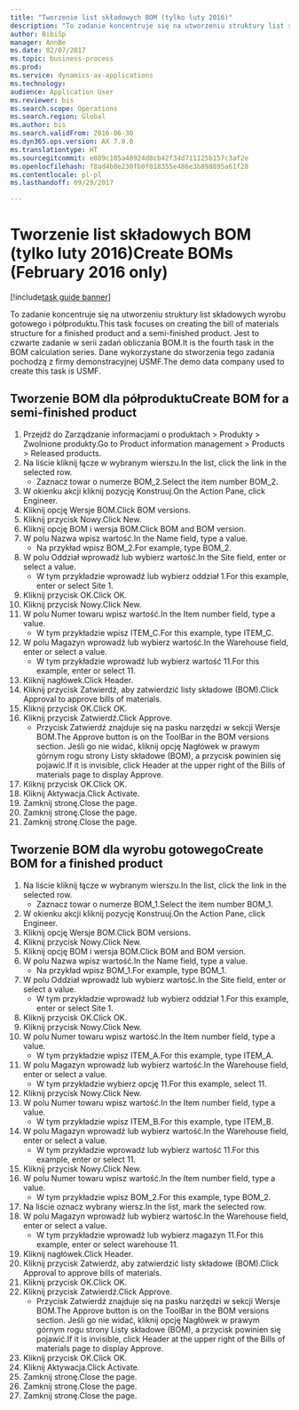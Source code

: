 ```yaml
--- 
title: "Tworzenie list składowych BOM (tylko luty 2016)"
description: "To zadanie koncentruje się na utworzeniu struktury list składowych wyrobu gotowego i półproduktu."
author: BibiSp
manager: AnnBe
ms.date: 02/07/2017
ms.topic: business-process
ms.prod: 
ms.service: dynamics-ax-applications
ms.technology: 
audience: Application User
ms.reviewer: bis
ms.search.scope: Operations
ms.search.region: Global
ms.author: bis
ms.search.validFrom: 2016-06-30
ms.dyn365.ops.version: AX 7.0.0
ms.translationtype: HT
ms.sourcegitcommit: e089c105a48924d8cb42f34d711125b157c3af2e
ms.openlocfilehash: f8ad4b0e230fb0f018355e486e3b898895a61f28
ms.contentlocale: pl-pl
ms.lasthandoff: 09/29/2017

---
```

# <a name="create-boms-february-2016-only"></a><span data-ttu-id="889ff-103">Tworzenie list składowych BOM (tylko luty 2016)</span><span class="sxs-lookup"><span data-stu-id="889ff-103">Create BOMs (February 2016 only)</span></span>

[!include[task guide banner](../../includes/task-guide-banner.md)]

<span data-ttu-id="889ff-104">To zadanie koncentruje się na utworzeniu struktury list składowych wyrobu gotowego i półproduktu.</span><span class="sxs-lookup"><span data-stu-id="889ff-104">This task focuses on creating the bill of materials structure for a finished product and a semi-finished product.</span></span> <span data-ttu-id="889ff-105">Jest to czwarte zadanie w serii zadań obliczania BOM.</span><span class="sxs-lookup"><span data-stu-id="889ff-105">It is the fourth task in the BOM calculation series.</span></span> <span data-ttu-id="889ff-106">Dane wykorzystane do stworzenia tego zadania pochodzą z firmy demonstracyjnej USMF.</span><span class="sxs-lookup"><span data-stu-id="889ff-106">The demo data company used to create this task is USMF.</span></span>


## <a name="create-bom-for-a-semi-finished-product"></a><span data-ttu-id="889ff-107">Tworzenie BOM dla półproduktu</span><span class="sxs-lookup"><span data-stu-id="889ff-107">Create BOM for a semi-finished product</span></span>
1. <span data-ttu-id="889ff-108">Przejdź do Zarządzanie informacjami o produktach > Produkty > Zwolnione produkty.</span><span class="sxs-lookup"><span data-stu-id="889ff-108">Go to Product information management > Products > Released products.</span></span>
2. <span data-ttu-id="889ff-109">Na liście kliknij łącze w wybranym wierszu.</span><span class="sxs-lookup"><span data-stu-id="889ff-109">In the list, click the link in the selected row.</span></span>
    * <span data-ttu-id="889ff-110">Zaznacz towar o numerze BOM_2.</span><span class="sxs-lookup"><span data-stu-id="889ff-110">Select the item number BOM_2.</span></span>  
3. <span data-ttu-id="889ff-111">W okienku akcji kliknij pozycję Konstruuj.</span><span class="sxs-lookup"><span data-stu-id="889ff-111">On the Action Pane, click Engineer.</span></span>
4. <span data-ttu-id="889ff-112">Kliknij opcję Wersje BOM.</span><span class="sxs-lookup"><span data-stu-id="889ff-112">Click BOM versions.</span></span>
5. <span data-ttu-id="889ff-113">Kliknij przycisk Nowy.</span><span class="sxs-lookup"><span data-stu-id="889ff-113">Click New.</span></span>
6. <span data-ttu-id="889ff-114">Kliknij opcję BOM i wersja BOM.</span><span class="sxs-lookup"><span data-stu-id="889ff-114">Click BOM and BOM version.</span></span>
7. <span data-ttu-id="889ff-115">W polu Nazwa wpisz wartość.</span><span class="sxs-lookup"><span data-stu-id="889ff-115">In the Name field, type a value.</span></span>
    * <span data-ttu-id="889ff-116">Na przykład wpisz BOM_2.</span><span class="sxs-lookup"><span data-stu-id="889ff-116">For example, type BOM_2.</span></span>  
8. <span data-ttu-id="889ff-117">W polu Oddział wprowadź lub wybierz wartość.</span><span class="sxs-lookup"><span data-stu-id="889ff-117">In the Site field, enter or select a value.</span></span>
    * <span data-ttu-id="889ff-118">W tym przykładzie wprowadź lub wybierz oddział 1.</span><span class="sxs-lookup"><span data-stu-id="889ff-118">For this example, enter or select Site 1.</span></span>  
9. <span data-ttu-id="889ff-119">Kliknij przycisk OK.</span><span class="sxs-lookup"><span data-stu-id="889ff-119">Click OK.</span></span>
10. <span data-ttu-id="889ff-120">Kliknij przycisk Nowy.</span><span class="sxs-lookup"><span data-stu-id="889ff-120">Click New.</span></span>
11. <span data-ttu-id="889ff-121">W polu Numer towaru wpisz wartość.</span><span class="sxs-lookup"><span data-stu-id="889ff-121">In the Item number field, type a value.</span></span>
    * <span data-ttu-id="889ff-122">W tym przykładzie wpisz ITEM_C.</span><span class="sxs-lookup"><span data-stu-id="889ff-122">For this example, type ITEM_C.</span></span>  
12. <span data-ttu-id="889ff-123">W polu Magazyn wprowadź lub wybierz wartość.</span><span class="sxs-lookup"><span data-stu-id="889ff-123">In the Warehouse field, enter or select a value.</span></span>
    * <span data-ttu-id="889ff-124">W tym przykładzie wprowadź lub wybierz wartość 11.</span><span class="sxs-lookup"><span data-stu-id="889ff-124">For this example, enter or select 11.</span></span>  
13. <span data-ttu-id="889ff-125">Kliknij nagłówek.</span><span class="sxs-lookup"><span data-stu-id="889ff-125">Click Header.</span></span>
14. <span data-ttu-id="889ff-126">Kliknij przycisk Zatwierdź, aby zatwierdzić listy składowe (BOM).</span><span class="sxs-lookup"><span data-stu-id="889ff-126">Click Approval to approve bills of materials.</span></span>
15. <span data-ttu-id="889ff-127">Kliknij przycisk OK.</span><span class="sxs-lookup"><span data-stu-id="889ff-127">Click OK.</span></span>
16. <span data-ttu-id="889ff-128">Kliknij przycisk Zatwierdź.</span><span class="sxs-lookup"><span data-stu-id="889ff-128">Click Approve.</span></span>
    * <span data-ttu-id="889ff-129">Przycisk Zatwierdź znajduje się na pasku narzędzi w sekcji Wersje BOM.</span><span class="sxs-lookup"><span data-stu-id="889ff-129">The Approve button is on the ToolBar in the  BOM versions section.</span></span> <span data-ttu-id="889ff-130">Jeśli go nie widać, kliknij opcję Nagłówek w prawym górnym rogu strony Listy składowe (BOM), a przycisk powinien się pojawić.</span><span class="sxs-lookup"><span data-stu-id="889ff-130">If it is invisible, click Header at the upper right of the Bills of materials page to display Approve.</span></span>  
17. <span data-ttu-id="889ff-131">Kliknij przycisk OK.</span><span class="sxs-lookup"><span data-stu-id="889ff-131">Click OK.</span></span>
18. <span data-ttu-id="889ff-132">Kliknij Aktywacja.</span><span class="sxs-lookup"><span data-stu-id="889ff-132">Click Activate.</span></span>
19. <span data-ttu-id="889ff-133">Zamknij stronę.</span><span class="sxs-lookup"><span data-stu-id="889ff-133">Close the page.</span></span>
20. <span data-ttu-id="889ff-134">Zamknij stronę.</span><span class="sxs-lookup"><span data-stu-id="889ff-134">Close the page.</span></span>
21. <span data-ttu-id="889ff-135">Zamknij stronę.</span><span class="sxs-lookup"><span data-stu-id="889ff-135">Close the page.</span></span>

## <a name="create-bom-for-a-finished-product"></a><span data-ttu-id="889ff-136">Tworzenie BOM dla wyrobu gotowego</span><span class="sxs-lookup"><span data-stu-id="889ff-136">Create BOM for a finished product</span></span>
1. <span data-ttu-id="889ff-137">Na liście kliknij łącze w wybranym wierszu.</span><span class="sxs-lookup"><span data-stu-id="889ff-137">In the list, click the link in the selected row.</span></span>
    * <span data-ttu-id="889ff-138">Zaznacz towar o numerze BOM_1.</span><span class="sxs-lookup"><span data-stu-id="889ff-138">Select the item number BOM_1.</span></span>  
2. <span data-ttu-id="889ff-139">W okienku akcji kliknij pozycję Konstruuj.</span><span class="sxs-lookup"><span data-stu-id="889ff-139">On the Action Pane, click Engineer.</span></span>
3. <span data-ttu-id="889ff-140">Kliknij opcję Wersje BOM.</span><span class="sxs-lookup"><span data-stu-id="889ff-140">Click BOM versions.</span></span>
4. <span data-ttu-id="889ff-141">Kliknij przycisk Nowy.</span><span class="sxs-lookup"><span data-stu-id="889ff-141">Click New.</span></span>
5. <span data-ttu-id="889ff-142">Kliknij opcję BOM i wersja BOM.</span><span class="sxs-lookup"><span data-stu-id="889ff-142">Click BOM and BOM version.</span></span>
6. <span data-ttu-id="889ff-143">W polu Nazwa wpisz wartość.</span><span class="sxs-lookup"><span data-stu-id="889ff-143">In the Name field, type a value.</span></span>
    * <span data-ttu-id="889ff-144">Na przykład wpisz BOM_1.</span><span class="sxs-lookup"><span data-stu-id="889ff-144">For example, type BOM_1.</span></span>  
7. <span data-ttu-id="889ff-145">W polu Oddział wprowadź lub wybierz wartość.</span><span class="sxs-lookup"><span data-stu-id="889ff-145">In the Site field, enter or select a value.</span></span>
    * <span data-ttu-id="889ff-146">W tym przykładzie wprowadź lub wybierz oddział 1.</span><span class="sxs-lookup"><span data-stu-id="889ff-146">For this example, enter or select Site 1.</span></span>  
8. <span data-ttu-id="889ff-147">Kliknij przycisk OK.</span><span class="sxs-lookup"><span data-stu-id="889ff-147">Click OK.</span></span>
9. <span data-ttu-id="889ff-148">Kliknij przycisk Nowy.</span><span class="sxs-lookup"><span data-stu-id="889ff-148">Click New.</span></span>
10. <span data-ttu-id="889ff-149">W polu Numer towaru wpisz wartość.</span><span class="sxs-lookup"><span data-stu-id="889ff-149">In the Item number field, type a value.</span></span>
    * <span data-ttu-id="889ff-150">W tym przykładzie wpisz ITEM_A.</span><span class="sxs-lookup"><span data-stu-id="889ff-150">For this example, type ITEM_A.</span></span>  
11. <span data-ttu-id="889ff-151">W polu Magazyn wprowadź lub wybierz wartość.</span><span class="sxs-lookup"><span data-stu-id="889ff-151">In the Warehouse field, enter or select a value.</span></span>
    * <span data-ttu-id="889ff-152">W tym przykładzie wybierz opcję 11.</span><span class="sxs-lookup"><span data-stu-id="889ff-152">For this example, select 11.</span></span>  
12. <span data-ttu-id="889ff-153">Kliknij przycisk Nowy.</span><span class="sxs-lookup"><span data-stu-id="889ff-153">Click New.</span></span>
13. <span data-ttu-id="889ff-154">W polu Numer towaru wpisz wartość.</span><span class="sxs-lookup"><span data-stu-id="889ff-154">In the Item number field, type a value.</span></span>
    * <span data-ttu-id="889ff-155">W tym przykładzie wpisz ITEM_B.</span><span class="sxs-lookup"><span data-stu-id="889ff-155">For this example, type ITEM_B.</span></span>  
14. <span data-ttu-id="889ff-156">W polu Magazyn wprowadź lub wybierz wartość.</span><span class="sxs-lookup"><span data-stu-id="889ff-156">In the Warehouse field, enter or select a value.</span></span>
    * <span data-ttu-id="889ff-157">W tym przykładzie wprowadź lub wybierz wartość 11.</span><span class="sxs-lookup"><span data-stu-id="889ff-157">For this example, enter or select 11.</span></span>  
15. <span data-ttu-id="889ff-158">Kliknij przycisk Nowy.</span><span class="sxs-lookup"><span data-stu-id="889ff-158">Click New.</span></span>
16. <span data-ttu-id="889ff-159">W polu Numer towaru wpisz wartość.</span><span class="sxs-lookup"><span data-stu-id="889ff-159">In the Item number field, type a value.</span></span>
    * <span data-ttu-id="889ff-160">W tym przykładzie wpisz BOM_2.</span><span class="sxs-lookup"><span data-stu-id="889ff-160">For this example, type BOM_2.</span></span>  
17. <span data-ttu-id="889ff-161">Na liście oznacz wybrany wiersz.</span><span class="sxs-lookup"><span data-stu-id="889ff-161">In the list, mark the selected row.</span></span>
18. <span data-ttu-id="889ff-162">W polu Magazyn wprowadź lub wybierz wartość.</span><span class="sxs-lookup"><span data-stu-id="889ff-162">In the Warehouse field, enter or select a value.</span></span>
    * <span data-ttu-id="889ff-163">W tym przykładzie wprowadź lub wybierz magazyn 11.</span><span class="sxs-lookup"><span data-stu-id="889ff-163">For this example, enter or select warehouse 11.</span></span>  
19. <span data-ttu-id="889ff-164">Kliknij nagłówek.</span><span class="sxs-lookup"><span data-stu-id="889ff-164">Click Header.</span></span>
20. <span data-ttu-id="889ff-165">Kliknij przycisk Zatwierdź, aby zatwierdzić listy składowe (BOM).</span><span class="sxs-lookup"><span data-stu-id="889ff-165">Click Approval to approve bills of materials.</span></span>
21. <span data-ttu-id="889ff-166">Kliknij przycisk OK.</span><span class="sxs-lookup"><span data-stu-id="889ff-166">Click OK.</span></span>
22. <span data-ttu-id="889ff-167">Kliknij przycisk Zatwierdź.</span><span class="sxs-lookup"><span data-stu-id="889ff-167">Click Approve.</span></span>
    * <span data-ttu-id="889ff-168">Przycisk Zatwierdź znajduje się na pasku narzędzi w sekcji Wersje BOM.</span><span class="sxs-lookup"><span data-stu-id="889ff-168">The Approve button is on the ToolBar in the  BOM versions section.</span></span> <span data-ttu-id="889ff-169">Jeśli go nie widać, kliknij opcję Nagłówek w prawym górnym rogu strony Listy składowe (BOM), a przycisk powinien się pojawić.</span><span class="sxs-lookup"><span data-stu-id="889ff-169">If it is invisible, click Header at the upper right of the Bills of materials page to display Approve.</span></span>  
23. <span data-ttu-id="889ff-170">Kliknij przycisk OK.</span><span class="sxs-lookup"><span data-stu-id="889ff-170">Click OK.</span></span>
24. <span data-ttu-id="889ff-171">Kliknij Aktywacja.</span><span class="sxs-lookup"><span data-stu-id="889ff-171">Click Activate.</span></span>
25. <span data-ttu-id="889ff-172">Zamknij stronę.</span><span class="sxs-lookup"><span data-stu-id="889ff-172">Close the page.</span></span>
26. <span data-ttu-id="889ff-173">Zamknij stronę.</span><span class="sxs-lookup"><span data-stu-id="889ff-173">Close the page.</span></span>
27. <span data-ttu-id="889ff-174">Zamknij stronę.</span><span class="sxs-lookup"><span data-stu-id="889ff-174">Close the page.</span></span>


